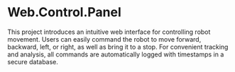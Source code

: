 # Web.Control.Panel
This project introduces an intuitive web interface for controlling robot movement. Users can easily command the robot to move forward, backward, left, or right, as well as bring it to a stop. For convenient tracking and analysis, all commands are automatically logged with timestamps in a secure database.
